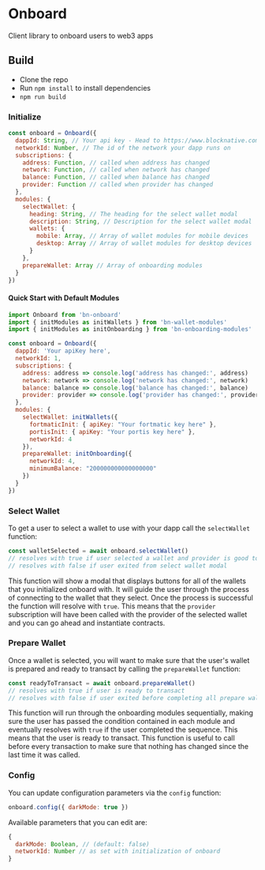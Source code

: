 # Onboard

Client library to onboard users to web3 apps

## Build

- Clone the repo
- Run `npm install` to install dependencies
- `npm run build`

### Initialize

```javascript
const onboard = Onboard({
  dappId: String, // Your api key - Head to https://www.blocknative.com/ to get a free key
  networkId: Number, // The id of the network your dapp runs on
  subscriptions: {
    address: Function, // called when address has changed
    network: Function, // called when network has changed
    balance: Function, // called when balance has changed
    provider: Function // called when provider has changed
  },
  modules: {
    selectWallet: {
      heading: String, // The heading for the select wallet modal
      description: String, // Description for the select wallet modal
      wallets: {
        mobile: Array, // Array of wallet modules for mobile devices
        desktop: Array // Array of wallet modules for desktop devices
      }
    },
    prepareWallet: Array // Array of onboarding modules
  }
})
```

#### Quick Start with Default Modules

```javascript
import Onboard from 'bn-onboard'
import { initModules as initWallets } from 'bn-wallet-modules'
import { initModules as initOnboarding } from 'bn-onboarding-modules'

const onboard = Onboard({
  dappId: 'Your apiKey here',
  networkId: 1,
  subscriptions: {
    address: address => console.log('address has changed:', address)
    network: network => console.log('network has changed:', network)
    balance: balance => console.log('balance has changed:', balance)
    provider: provider => console.log('provider has changed:', provider)
  },
  modules: {
    selectWallet: initWallets({
      fortmaticInit: { apiKey: "Your fortmatic key here" },
      portisInit: { apiKey: "Your portis key here" },
      networkId: 4
    }),
    prepareWallet: initOnboarding({
      networkId: 4,
      minimumBalance: "200000000000000000"
    })
  }
})
```

### Select Wallet

To get a user to select a wallet to use with your dapp call the `selectWallet` function:

```javascript
const walletSelected = await onboard.selectWallet()
// resolves with true if user selected a wallet and provider is good to go
// resolves with false if user exited from select wallet modal
```

This function will show a modal that displays buttons for all of the wallets that you initialized onboard with. It will guide the user through the process of connecting to the wallet that they select. Once the process is successful the function will resolve with `true`. This means that the `provider` subscription will have been called with the provider of the selected wallet and you can go ahead and instantiate contracts.

### Prepare Wallet

Once a wallet is selected, you will want to make sure that the user's wallet is prepared and ready to transact by calling the `prepareWallet` function:

```javascript
const readyToTransact = await onboard.prepareWallet()
// resolves with true if user is ready to transact
// resolves with false if user exited before completing all prepare wallet modules
```

This function will run through the onboarding modules sequentially, making sure the user has passed the condition contained in each module and eventually resolves with `true` if the user completed the sequence. This means that the user is ready to transact. This function is useful to call before every transaction to make sure that nothing has changed since the last time it was called.

### Config

You can update configuration parameters via the `config` function:

```javascript
onboard.config({ darkMode: true })
```

Available parameters that you can edit are:

```javascript
{
  darkMode: Boolean, // (default: false)
  networkId: Number // as set with initialization of onboard
}
```
